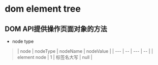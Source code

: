 # dom  element tree
## DOM API提供操作页面对象的方法
* node type
> | node | nodeType | nodeName | nodeValue |
  | --- | -- | --- | -- |
  | element node | 1 | 标签名大写 | null |
